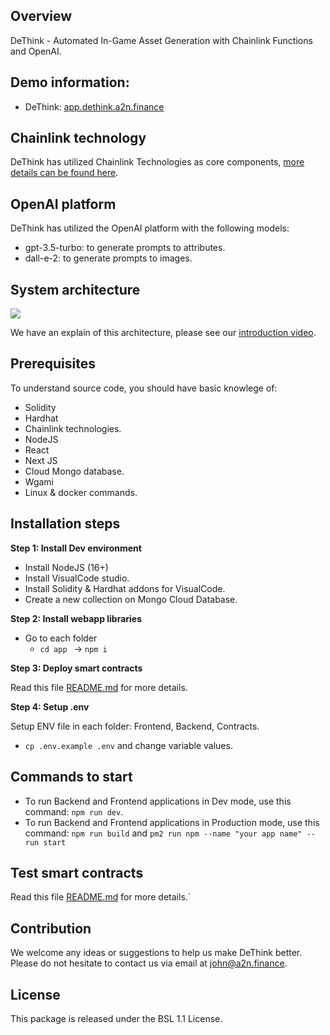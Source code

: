 ## Overview
DeThink - Automated In-Game Asset Generation with Chainlink Functions and OpenAI.

## Demo information:

- DeThink: [app.dethink.a2n.finance](https://app.dethink.a2n.finance)

## Chainlink technology
DeThink has utilized Chainlink Technologies as core components, [more details can be found here](./contracts/README.md).

## OpenAI platform
DeThink has utilized the OpenAI platform with the following models:
- gpt-3.5-turbo: to generate prompts to attributes.
- dall-e-2: to generate prompts to images.

## System architecture
![](./)

We have an explain of this architecture, please see our [introduction video]().

## Prerequisites

To understand source code, you should have basic knowlege of:
- Solidity
- Hardhat
- Chainlink technologies.
- NodeJS
- React
- Next JS
- Cloud Mongo database. 
- Wgami
- Linux & docker commands.

## Installation steps
**Step 1: Install Dev environment**

- Install NodeJS (16+)
- Install VisualCode studio.
- Install Solidity & Hardhat addons for VisualCode.
- Create a new collection on Mongo Cloud Database.



**Step 2: Install webapp libraries**
- Go to each folder
    - ```cd app ``` -> ```npm i```

**Step 3: Deploy smart contracts**

Read this file [README.md](./contracts/README.md) for more details.

**Step 4: Setup .env**

Setup ENV file in each folder: Frontend, Backend, Contracts. 

- ```cp .env.example .env``` and change variable values.


## Commands to start

- To run Backend and Frontend applications in Dev mode, use this command: ```npm run dev```. 
- To run Backend and Frontend applications in Production mode, use this command: ```npm run build``` and ```pm2 run npm --name "your app name" -- run start```

## Test smart contracts

Read this file [README.md](./contracts/README.md) for more details.`

## Contribution
We welcome any ideas or suggestions to help us make DeThink better. Please do not hesitate to contact us via email at john@a2n.finance.

## License

This package is released under the BSL 1.1 License.
